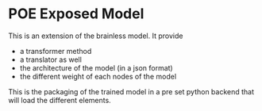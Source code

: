 POE Exposed Model
=================

This is an extension of the brainless model. It provide 

* a transformer method
* a translator as well
* the architecture of the model (in a json format)
* the different weight of each nodes of the model

This is the packaging of the trained model in a pre set python backend that will load the different elements.
